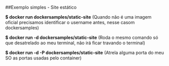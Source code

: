 ##Exemplo simples - Site estático

**\$ docker run dockersamples/static-site**
(Quando não é uma imagem oficial precisamos identificar o username antes, nesse casom dockersamples)

**\$ docker run -d dockersamples/static-site**
(Roda o mesmo comando só que desatrelado ao meu terminal, não irá ficar travando o terminal)

**\$ docker run -d -P dockersamples/static-site**
(Atrela alguma porta do meu SO as portas usadas pelo container)
